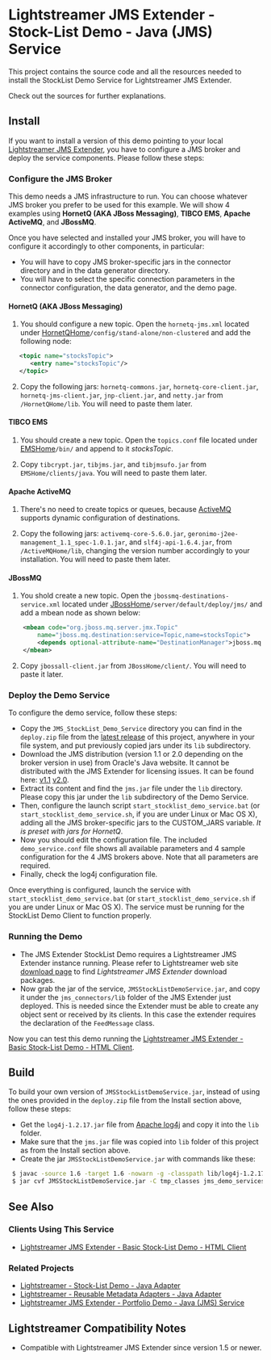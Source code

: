 # Lightstreamer JMS Extender - Stock-List Demo - Java (JMS) Service

<!-- START DESCRIPTION lightstreamer-jms-example-stocklist-service-java -->

This project contains the source code and all the resources needed to install the StockList Demo Service for Lightstreamer JMS Extender.

Check out the sources for further explanations.

## Install

If you want to install a version of this demo pointing to your local [Lightstreamer JMS Extender](http://download.lightstreamer.com/#jms), you have to configure a JMS broker and deploy the service components. Please follow these steps:

### Configure the JMS Broker

This demo needs a JMS infrastructure to run. You can choose whatever JMS broker you prefer to be used for this example. We will show 4 examples using <b>HornetQ (AKA JBoss Messaging)</b>, <b>TIBCO EMS</b>, <b>Apache ActiveMQ</b>, and <b>JBossMQ</b>.

Once you have selected and installed your JMS broker, you will have to configure it accordingly to other components, in particular:

* You will have to copy JMS broker-specific jars in the connector directory and in the data generator directory.
* You will have to select the specific connection parameters in the connector configuration, the data generator, and the demo page.

#### HornetQ (AKA JBoss Messaging)

1) You should configure a new topic. Open the `hornetq-jms.xml` located under [HornetQHome](http://www.jboss.org/hornetq)`/config/stand-alone/non-clustered` and add the following node:

```xml
   <topic name="stocksTopic">
      <entry name="stocksTopic"/>
   </topic>
```

2) Copy the following jars: `hornetq-commons.jar`, `hornetq-core-client.jar`, `hornetq-jms-client.jar`, `jnp-client.jar`, and `netty.jar` from `/HornetQHome/lib`. You will need to paste them later.

#### TIBCO EMS

1) You should create a new topic. Open the `topics.conf` file located under [EMSHome](http://www.tibco.com/products/automation/messaging/enterprise-messaging/enterprise-message-service/default.jsp)`/bin/` and append to it *stocksTopic*.

2) Copy `tibcrypt.jar`, `tibjms.jar`, and `tibjmsufo.jar` from `EMSHome/clients/java`. You will need to paste them later.

#### Apache ActiveMQ

1) There's no need to create topics or queues, because [ActiveMQ](http://activemq.apache.org/) supports dynamic configuration of destinations.

2) Copy the following jars: `activemq-core-5.6.0.jar`, `geronimo-j2ee-management_1.1_spec-1.0.1.jar`, and `slf4j-api-1.6.4.jar`, from `/ActiveMQHome/lib`, changing the version number accordingly to your installation. You will need to paste them later.

#### JBossMQ

1) You shold create a new topic. Open the `jbossmq-destinations-service.xml` located under [JBossHome](http://www.jboss.org/products/amq)`/server/default/deploy/jms/` and add a mbean node as shown below:

```xml
	<mbean code="org.jboss.mq.server.jmx.Topic"
		name="jboss.mq.destination:service=Topic,name=stocksTopic">
		<depends optional-attribute-name="DestinationManager">jboss.mq:service=DestinationManager</depends>
	</mbean>
```

2) Copy `jbossall-client.jar` from `JBossHome/client/`. You will need to paste it later.

### Deploy the Demo Service

To configure the demo service, follow these steps:

* Copy the `JMS_StockList_Demo_Service` directory you can find in the `deploy.zip` file from the [latest release](https://github.com/Lightstreamer/Lightstreamer-jms-example-StockList-service-java/releases) of this project, anywhere in your file system, and put previously copied jars under its `lib` subdirectory.
* Download the JMS distribution (version 1.1 or 2.0 depending on the broker version in use) from Oracle's Java website. It cannot be distributed with the JMS Extender for licensing issues. It can be found here: [v1.1](http://www.oracle.com/technetwork/java/docs-136352.html) [v2.0](https://mq.java.net/downloads/ri/).
* Extract its content and find the `jms.jar` file under the `lib` directory. Please copy this jar under the `lib` subdirectory of the Demo Service.
* Then, configure the launch script `start_stocklist_demo_service.bat` (or` start_stocklist_demo_service.sh`, if you are under Linux or Mac OS X), adding all the JMS broker-specific jars to the CUSTOM_JARS variable. <i>It is preset with jars for HornetQ</i>.
* Now you should edit the configuration file. The included `demo_service.conf` file shows all available parameters and 4 sample configuration for the 4 JMS brokers above. Note that all parameters are required.
* Finally, check the log4j configuration file.

Once everything is configured, launch the service with `start_stocklist_demo_service.bat` (or `start_stocklist_demo_service.sh` if you are under Linux or Mac OS X). The service must be running for the StockList Demo Client to function properly.

### Running the Demo

* The JMS Extender StockList Demo requires a Lightstreamer JMS Extender instance running. Please refer to Lightstreamer web site [download page](http://download.lightstreamer.com/) to find *Lightstreamer JMS Extender* download packages.
* Now grab the jar of the service, `JMSStockListDemoService.jar`, and copy it under the `jms_connectors/lib` folder of the JMS Extender just deployed. This is needed since the Extender must be able to create any object sent or received by its clients. In this case the extender requires the declaration of the `FeedMessage` class.

Now you can test this demo running the [Lightstreamer JMS Extender - Basic Stock-List Demo - HTML Client](https://github.com/Lightstreamer/Lightstreamer-JMS-example-StockList-client-javascript).

## Build

To build your own version of `JMSStockListDemoService.jar`, instead of using the ones provided in the `deploy.zip` file from the Install section above, follow these steps:

* Get the `log4j-1.2.17.jar` file from [Apache log4j](https://logging.apache.org/log4j/1.2/) and copy it into the `lib` folder.
* Make sure that the `jms.jar` file was copied into `lib` folder of this project as from the Install section above.
* Create the jar `JMSStockListDemoService.jar` with commands like these:

```sh
 $ javac -source 1.6 -target 1.6 -nowarn -g -classpath lib/log4j-1.2.17.jar;lib/jms.jar -sourcepath src/ -d tmp_classes src/jms_demo_services/JmsStockListDemoService.java
 $ jar cvf JMSStockListDemoService.jar -C tmp_classes jms_demo_services
```

## See Also

### Clients Using This Service
<!-- START RELATED_ENTRIES -->
* [Lightstreamer JMS Extender - Basic Stock-List Demo - HTML Client](https://github.com/Lightstreamer/Lightstreamer-JMS-example-StockList-client-javascript)

<!-- END RELATED_ENTRIES -->
### Related Projects
* [Lightstreamer - Stock-List Demo - Java Adapter](https://github.com/Lightstreamer/Lightstreamer-example-StockList-adapter-java)
* [Lightstreamer - Reusable Metadata Adapters - Java Adapter](https://github.com/Lightstreamer/Lightstreamer-example-ReusableMetadata-adapter-java)
* [Lightstreamer JMS Extender - Portfolio Demo - Java (JMS) Service](https://github.com/Lightstreamer/Lightstreamer-JMS-example-Portfolio-service-java)

## Lightstreamer Compatibility Notes

* Compatible with Lightstreamer JMS Extender since version 1.5 or newer.
